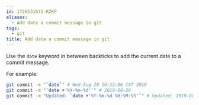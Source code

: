 ```yaml
---
id: 1726531671-RZKP
aliases:
  - Add date a commit message in git
tags:
  - git
title: Add date a commit message in git
---
```


Use the `date` keyword in between backticks to add the current date to a commit message.

For example:

```bash
git commit -m "`date`" # Wed Aug 28 10:22:06 CST 2019
git commit -m "`date +'%Y-%m-%d'`" # 2019-08-28
git commit -m "Updated: `date +'%Y-%m-%d %H:%M:%S'`" # Updated: 2019-08-28 10:22:06
```
